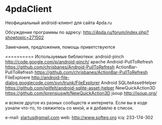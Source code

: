 ﻿4pdaClient
==========
Неофициальный android-клиент для сайта 4pda.ru

Обсуждение программы по адресу:
http://4pda.ru/forum/index.php?showtopic=271502

Замечания, предложения, помощь приветствуются

==========
Используемые библиотеки:
android-pinch           http://code.google.com/p/android-pinch/
apache
Android-PullToRefresh   https://github.com/chrisbanes/Android-PullToRefresh
ActionBar-PullToRefresh	https://github.com/chrisbanes/ActionBar-PullToRefresh
FileExploere            http://android-file-dialog.googlecode.com/svn/trunk/FileExplorer
Android SQLiteAssetHelper	https://github.com/jgilfelt/android-sqlite-asset-helper
NewQuickAction3D	https://github.com/lorensiuswlt/NewQuickAction3D
jsoup	http://jsoup.org/

и всякое другое из разных сообществ и интернета. Если вы в коде узнали что-то, то свяжитесь со мной, и я добавлю в список.


e-mail: slartus@gmail.com
web: http://www.softeg.org
icq: 233-174-302